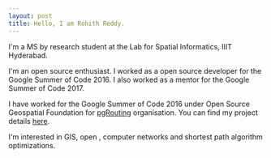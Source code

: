 ```yaml
---
layout: post
title: Hello, I am Rohith Reddy.
---
```



I'm a MS by research student at the Lab for Spatial Informatics, IIIT Hyderabad. 

I'm an open source enthusiast. I worked as a open source developer for the Google Summer of Code 2016. I also worked as a mentor for the Google Summer of Code 2017.

I have worked for the Google Summer of Code 2016 under Open Source Geospatial Foundation for [pgRouting](http://pgrouting.org/) organisation. You can find my project details [here](https://summerofcode.withgoogle.com/archive/2016/projects/5261601225572352/).

I'm interested in GIS, open , computer networks and shortest path algorithm optimizations.